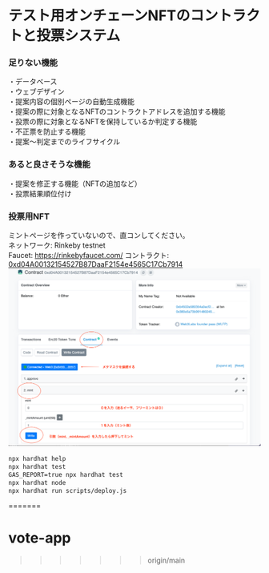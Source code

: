 # テスト用オンチェーンNFTのコントラクトと投票システム

### 足りない機能  

・データベース  
・ウェブデザイン  
・提案内容の個別ページの自動生成機能  
・提案の際に対象となるNFTのコントラクトアドレスを追加する機能  
・投票の際に対象となるNFTを保持しているか判定する機能  
・不正票を防止する機能  
・提案〜判定までのライフサイクル  

### あると良さそうな機能  

・提案を修正する機能（NFTの追加など）  
・投票結果順位付け  

### 投票用NFT

ミントページを作っていないので、直コンしてください。  
ネットワーク: Rinkeby testnet  
Faucet: <https://rinkebyfaucet.com/>
コントラクト: [0xd04A00132154527B87DaaF2154e4565C17Cb7914](https://rinkeby.etherscan.io/address/0xd04A00132154527B87DaaF2154e4565C17Cb7914)  
![直コン解説](howtomint.png)  


```shell
npx hardhat help
npx hardhat test
GAS_REPORT=true npx hardhat test
npx hardhat node
npx hardhat run scripts/deploy.js
```
=======
# vote-app
>>>>>>> origin/main
